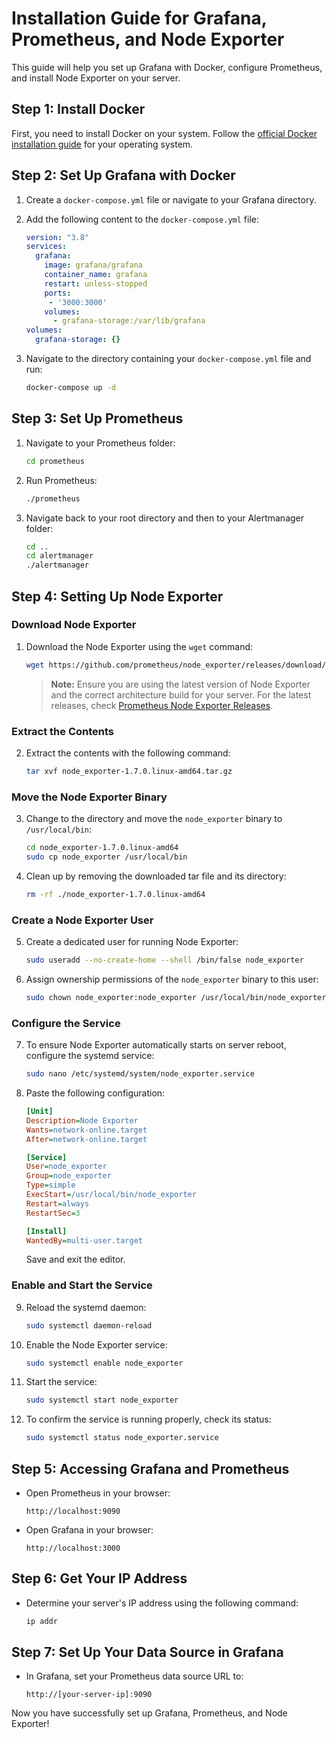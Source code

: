 # Installation Guide for Grafana, Prometheus, and Node Exporter

This guide will help you set up Grafana with Docker, configure Prometheus, and install Node Exporter on your server.

## Step 1: Install Docker

First, you need to install Docker on your system. Follow the [official Docker installation guide](https://docs.docker.com/get-docker/) for your operating system.

## Step 2: Set Up Grafana with Docker

1. Create a `docker-compose.yml` file or navigate to your Grafana directory.

2. Add the following content to the `docker-compose.yml` file:

    ```yaml
    version: "3.8"
    services:
      grafana:
        image: grafana/grafana
        container_name: grafana
        restart: unless-stopped
        ports:
         - '3000:3000'
        volumes:
          - grafana-storage:/var/lib/grafana
    volumes:
      grafana-storage: {}
    ```

3. Navigate to the directory containing your `docker-compose.yml` file and run:

    ```bash
    docker-compose up -d
    ```

## Step 3: Set Up Prometheus

1. Navigate to your Prometheus folder:

    ```bash
    cd prometheus
    ```

2. Run Prometheus:

    ```bash
    ./prometheus
    ```

3. Navigate back to your root directory and then to your Alertmanager folder:

    ```bash
    cd ..
    cd alertmanager
    ./alertmanager
    ```

## Step 4: Setting Up Node Exporter

### Download Node Exporter

1. Download the Node Exporter using the `wget` command:

    ```bash
    wget https://github.com/prometheus/node_exporter/releases/download/v1.7.0/node_exporter-1.7.0.linux-amd64.tar.gz
    ```

    > **Note:** Ensure you are using the latest version of Node Exporter and the correct architecture build for your server. For the latest releases, check [Prometheus Node Exporter Releases](https://github.com/prometheus/node_exporter/releases).

### Extract the Contents

2. Extract the contents with the following command:

    ```bash
    tar xvf node_exporter-1.7.0.linux-amd64.tar.gz
    ```

### Move the Node Exporter Binary

3. Change to the directory and move the `node_exporter` binary to `/usr/local/bin`:

    ```bash
    cd node_exporter-1.7.0.linux-amd64
    sudo cp node_exporter /usr/local/bin
    ```

4. Clean up by removing the downloaded tar file and its directory:

    ```bash
    rm -rf ./node_exporter-1.7.0.linux-amd64
    ```

### Create a Node Exporter User

5. Create a dedicated user for running Node Exporter:

    ```bash
    sudo useradd --no-create-home --shell /bin/false node_exporter
    ```

6. Assign ownership permissions of the `node_exporter` binary to this user:

    ```bash
    sudo chown node_exporter:node_exporter /usr/local/bin/node_exporter
    ```

### Configure the Service

7. To ensure Node Exporter automatically starts on server reboot, configure the systemd service:

    ```bash
    sudo nano /etc/systemd/system/node_exporter.service
    ```

8. Paste the following configuration:

    ```ini
    [Unit]
    Description=Node Exporter
    Wants=network-online.target
    After=network-online.target

    [Service]
    User=node_exporter
    Group=node_exporter
    Type=simple
    ExecStart=/usr/local/bin/node_exporter
    Restart=always
    RestartSec=3

    [Install]
    WantedBy=multi-user.target
    ```

    Save and exit the editor.

### Enable and Start the Service

9. Reload the systemd daemon:

    ```bash
    sudo systemctl daemon-reload
    ```

10. Enable the Node Exporter service:

    ```bash
    sudo systemctl enable node_exporter
    ```

11. Start the service:

    ```bash
    sudo systemctl start node_exporter
    ```

12. To confirm the service is running properly, check its status:

    ```bash
    sudo systemctl status node_exporter.service
    ```

## Step 5: Accessing Grafana and Prometheus

- Open Prometheus in your browser:

    ```
    http://localhost:9090
    ```

- Open Grafana in your browser:

    ```
    http://localhost:3000
    ```

## Step 6: Get Your IP Address

- Determine your server's IP address using the following command:

    ```bash
    ip addr
    ```

## Step 7: Set Up Your Data Source in Grafana

- In Grafana, set your Prometheus data source URL to:

    ```
    http://[your-server-ip]:9090
    ```

Now you have successfully set up Grafana, Prometheus, and Node Exporter!

